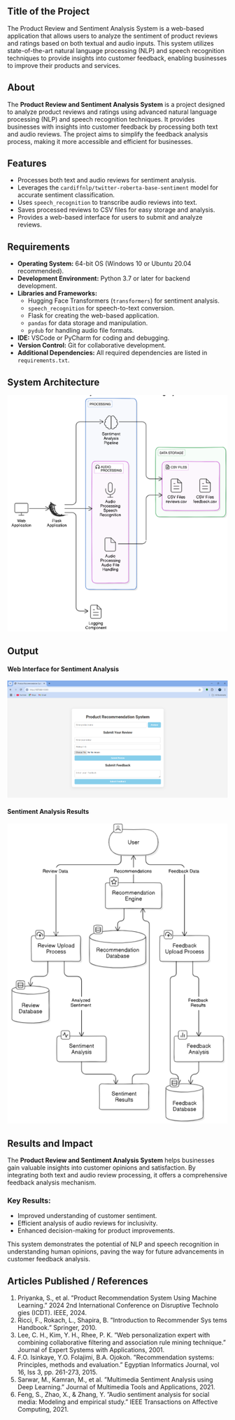 ## Title of the Project
The Product Review and Sentiment Analysis System is a web-based application that allows users to analyze the sentiment of product reviews and ratings based on both textual and audio inputs. This system utilizes state-of-the-art natural language processing (NLP) and speech recognition techniques to provide insights into customer feedback, enabling businesses to improve their products and services.

## About 
The **Product Review and Sentiment Analysis System** is a project designed to analyze product reviews and ratings using advanced natural language processing (NLP) and speech recognition techniques. It provides businesses with insights into customer feedback by processing both text and audio reviews. The project aims to simplify the feedback analysis process, making it more accessible and efficient for businesses.

## Features
- Processes both text and audio reviews for sentiment analysis.  
- Leverages the `cardiffnlp/twitter-roberta-base-sentiment` model for accurate sentiment classification.  
- Uses `speech_recognition` to transcribe audio reviews into text.  
- Saves processed reviews to CSV files for easy storage and analysis.  
- Provides a web-based interface for users to submit and analyze reviews.  

## Requirements 
* **Operating System:** 64-bit OS (Windows 10 or Ubuntu 20.04 recommended).  
* **Development Environment:** Python 3.7 or later for backend development.  
* **Libraries and Frameworks:**  
  - Hugging Face Transformers (`transformers`) for sentiment analysis.  
  - `speech_recognition` for speech-to-text conversion.  
  - Flask for creating the web-based application.  
  - `pandas` for data storage and manipulation.  
  - `pydub` for handling audio file formats.  
* **IDE:** VSCode or PyCharm for coding and debugging.  
* **Version Control:** Git for collaborative development.  
* **Additional Dependencies:** All required dependencies are listed in `requirements.txt`.  

## System Architecture
![alt text](img/1.png)

## Output

#### Web Interface for Sentiment Analysis   

![alt text](img/a.png)

#### Sentiment Analysis Results  

![alt text](img/2.png)

## Results and Impact
The **Product Review and Sentiment Analysis System** helps businesses gain valuable insights into customer opinions and satisfaction. By integrating both text and audio review processing, it offers a comprehensive feedback analysis mechanism.  

### Key Results:  
- Improved understanding of customer sentiment.  
- Efficient analysis of audio reviews for inclusivity.  
- Enhanced decision-making for product improvements.  

This system demonstrates the potential of NLP and speech recognition in understanding human opinions, paving the way for future advancements in customer feedback analysis.

## Articles Published / References
1. Priyanka, S., et al. ”Product Recommendation System Using Machine Learning.” 2024 2nd International Conference on Disruptive Technolo gies (ICDT). IEEE, 2024.
2. Ricci, F., Rokach, L., Shapira, B. ”Introduction to Recommender Sys tems Handbook.” Springer, 2010.
3. Lee, C. H., Kim, Y. H., Rhee, P. K. ”Web personalization expert with combining collaborative filtering and association rule mining technique.” Journal of Expert Systems with Applications, 2001.
4. F.O. Isinkaye, Y.O. Folajimi, B.A. Ojokoh. ”Recommendation systems: Principles, methods and evaluation.” Egyptian Informatics Journal, vol 16, Iss 3, pp. 261-273, 2015.
5. Sarwar, M., Kamran, M., et al. ”Multimedia Sentiment Analysis using Deep Learning.” Journal of Multimedia Tools and Applications, 2021.
6. Feng, S., Zhao, X., & Zhang, Y. ”Audio sentiment analysis for social media: Modeling and empirical study.” IEEE Transactions on Affective Computing, 2021. 
